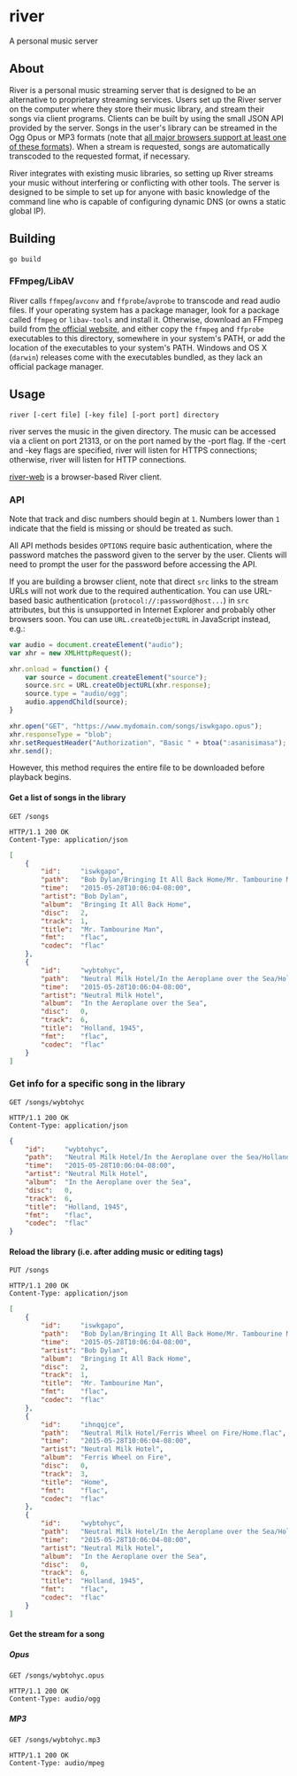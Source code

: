 river
=====

A personal music server

About
-----

River is a personal music streaming server that is designed to be an alternative
to proprietary streaming services. Users set up the River server on the computer
where they store their music library, and stream their songs via client
programs. Clients can be built by using the small JSON API provided by the
server. Songs in the user's library can be streamed in the Ogg Opus or MP3
formats (note that [all major browsers support at least one of these
formats](https://en.wikipedia.org/wiki/HTML5_Audio#Supported_browsers_2)).
When a stream is requested, songs are automatically transcoded to the requested
format, if necessary.

River integrates with existing music libraries, so setting up River streams your
music without interfering or conflicting with other tools. The server is
designed to be simple to set up for anyone with basic knowledge of the command
line who is capable of configuring dynamic DNS (or owns a static global IP).

Building
--------

    go build

### FFmpeg/LibAV

River calls `ffmpeg`/`avconv` and `ffprobe`/`avprobe` to transcode and read
audio files. If your operating system has a package manager, look for a package
called `ffmpeg` or `libav-tools` and install it. Otherwise, download an FFmpeg
build from [the official website](https://www.ffmpeg.org/download.html), and
either copy the `ffmpeg` and `ffprobe` executables to this directory, somewhere
in your system's PATH, or add the location of the executables to your system's
PATH. Windows and OS X (`darwin`) releases come with the executables bundled,
as they lack an official package manager.

Usage
-----

    river [-cert file] [-key file] [-port port] directory

river serves the music in the given directory. The music can be accessed via a
client on port 21313, or on the port named by the -port flag. If the -cert and
-key flags are specified, river will listen for HTTPS connections; otherwise,
river will listen for HTTP connections.

[river-web](https://github.com/wwalexander/river-web) is a browser-based River
client.

### API

Note that track and disc numbers should begin at `1`. Numbers lower than
`1` indicate that the field is missing or should be treated as such.

All API methods besides `OPTIONS` require basic authentication, where the
password matches the password given to the server by the user. Clients will need
to prompt the user for the password before accessing the API.

If you are building a browser client, note that direct `src` links to the stream
URLs will not work due to the required authentication. You can use URL-based
basic authentication (`protocol://:password@host...`) in `src` attributes, but
this is unsupported in Internet Explorer and probably other browsers soon. You
can use `URL.createObjectURL` in JavaScript instead, e.g.:

```javascript
var audio = document.createElement("audio");
var xhr = new XMLHttpRequest();

xhr.onload = function() {
	var source = document.createElement("source");
	source.src = URL.createObjectURL(xhr.response);
	source.type = "audio/ogg";
	audio.appendChild(source);
}

xhr.open("GET", "https://www.mydomain.com/songs/iswkgapo.opus");
xhr.responseType = "blob";
xhr.setRequestHeader("Authorization", "Basic " + btoa(":asanisimasa");
xhr.send();
```

However, this method requires the entire file to be downloaded before playback
begins.

#### Get a list of songs in the library

```http
GET /songs
```

```http
HTTP/1.1 200 OK
Content-Type: application/json
```

```json
[
	{
		"id":     "iswkgapo",
		"path":   "Bob Dylan/Bringing It All Back Home/Mr. Tambourine Man.flac",
		"time":   "2015-05-28T10:06:04-08:00",
		"artist": "Bob Dylan",
		"album":  "Bringing It All Back Home",
		"disc":   2,
		"track":  1,
		"title":  "Mr. Tambourine Man",
		"fmt":    "flac",
		"codec":  "flac"
	},
	{
		"id":     "wybtohyc",
		"path":   "Neutral Milk Hotel/In the Aeroplane over the Sea/Holland, 1945.flac",
		"time":   "2015-05-28T10:06:04-08:00",
		"artist": "Neutral Milk Hotel",
		"album":  "In the Aeroplane over the Sea",
		"disc":   0,
		"track":  6,
		"title":  "Holland, 1945",
		"fmt":    "flac",
		"codec":  "flac"
	}
]
```

### Get info for a specific song in the library

```http
GET /songs/wybtohyc
```

```http
HTTP/1.1 200 OK
Content-Type: application/json
```

```json
{
	"id":     "wybtohyc",
	"path":   "Neutral Milk Hotel/In the Aeroplane over the Sea/Holland, 1945.flac",
	"time":   "2015-05-28T10:06:04-08:00",
	"artist": "Neutral Milk Hotel",
	"album":  "In the Aeroplane over the Sea",
	"disc":   0,
	"track":  6,
	"title":  "Holland, 1945",
	"fmt":    "flac",
	"codec":  "flac"
}
```

#### Reload the library (i.e. after adding music or editing tags)

```http
PUT /songs
```

```http
HTTP/1.1 200 OK
Content-Type: application/json
```

```json
[
	{
		"id":     "iswkgapo",
		"path":   "Bob Dylan/Bringing It All Back Home/Mr. Tambourine Man.flac",
		"time":   "2015-05-28T10:06:04-08:00",
		"artist": "Bob Dylan",
		"album":  "Bringing It All Back Home",
		"disc":   2,
		"track":  1,
		"title":  "Mr. Tambourine Man",
		"fmt":    "flac",
		"codec":  "flac"
	},
	{
		"id":     "ihnqqjce",
		"path":   "Neutral Milk Hotel/Ferris Wheel on Fire/Home.flac",
		"time":   "2015-05-28T10:06:04-08:00",
		"artist": "Neutral Milk Hotel",
		"album":  "Ferris Wheel on Fire",
		"disc":   0,
		"track":  3,
		"title":  "Home",
		"fmt":    "flac",
		"codec":  "flac"
	},
	{
		"id":     "wybtohyc",
		"path":   "Neutral Milk Hotel/In the Aeroplane over the Sea/Holland, 1945.flac",
		"time":   "2015-05-28T10:06:04-08:00",
		"artist": "Neutral Milk Hotel",
		"album":  "In the Aeroplane over the Sea",
		"disc":   0,
		"track":  6,
		"title":  "Holland, 1945",
		"fmt":    "flac",
		"codec":  "flac"
	}
]
```

#### Get the stream for a song

##### Opus

```http
GET /songs/wybtohyc.opus
```

```http
HTTP/1.1 200 OK
Content-Type: audio/ogg
```

##### MP3

```http
GET /songs/wybtohyc.mp3
```

```http
HTTP/1.1 200 OK
Content-Type: audio/mpeg
```
